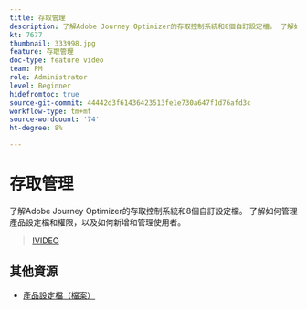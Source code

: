 ```yaml
---
title: 存取管理
description: 了解Adobe Journey Optimizer的存取控制系統和8個自訂設定檔。 了解如何管理產品設定檔和權限，以及如何新增和管理使用者。
kt: 7677
thumbnail: 333998.jpg
feature: 存取管理
doc-type: feature video
team: PM
role: Administrator
level: Beginner
hidefromtoc: true
source-git-commit: 44442d3f61436423513fe1e730a647f1d76afd3c
workflow-type: tm+mt
source-wordcount: '74'
ht-degree: 8%

---
```



# 存取管理

了解Adobe Journey Optimizer的存取控制系統和8個自訂設定檔。 了解如何管理產品設定檔和權限，以及如何新增和管理使用者。

>[!VIDEO](https://video.tv.adobe.com/v/333998?quality=12)

## 其他資源

* [產品設定檔（檔案）](https://experienceleague.adobe.com/docs/journey-optimizer/using/administration/ootb-product-profiles.html)

